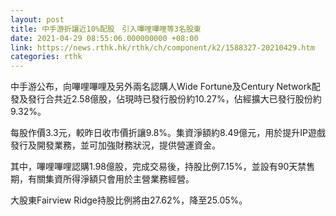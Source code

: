 ```yaml
---
layout: post
title: 中手游折讓近10%配股　引入嗶哩嗶哩等3名股東
date: 2021-04-29 08:55:06.000000000 +08:00
link: https://news.rthk.hk/rthk/ch/component/k2/1588327-20210429.htm
categories: rthk
---
```


中手游公布，向嗶哩嗶哩及另外兩名認購人Wide Fortune及Century Network配發及發行合共近2.58億股，佔現時已發行股份約10.27%，佔經擴大已發行股份約9.32%。

每股作價3.3元，較昨日收市價折讓9.8%。集資淨額約8.49億元，用於提升IP遊戲發行及開發業務，並可加強財務狀況，提供營運資金。

其中，嗶哩嗶哩認購1.98億股，完成交易後，持股比例7.15%，並設有90天禁售期，有關集資所得淨額只會用於主營業務經營。

大股東Fairview Ridge持股比例將由27.62%，降至25.05%。
